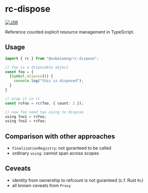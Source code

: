 # rc-dispose

[![JSR](https://jsr.io/badges/@xubaiwang/rc-dispose)](https://jsr.io/@xubaiwang/rc-dispose)

Reference counted explicit resource management in TypeScript.

## Usage

```typescript
import { rc } from "@xubaiwang/rc-dispose";

// foo is a disposable object
const foo = {
  [Symbol.dispose]() {
    console.log("this is disposed");
  }
}

// wrap it in rc
const rcFoo = rc(foo, { count: 2 });

// now foo need two using to dispose
using foo1 = rcFoo;
using foo2 = rcFoo;
```

## Comparison with other approaches

- `FinalizationRegistry`: not guranteed to be called
- ordinary `using`: cannot span across scopes

## Ceveats

- identity from ownership to refcount is not guranteed (c.f. Rust `Rc`)
- all known ceveats from `Proxy`
